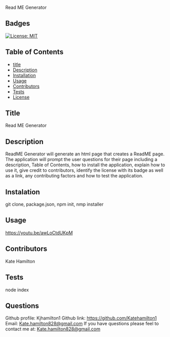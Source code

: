 
  Read ME Generator

  ## Badges
  [![License: MIT](https://img.shields.io/badge/License-MIT-yellow.svg)](https://opensource.org/licenses/MIT)

  ## Table of Contents
  * [title](#title)
  * [Description](#description)
  * [Installation](#installation)
  * [Usage](#usage)
  * [Contributors](#contributors)
  * [Tests](#tests)
  * [License](#license)
  
  ## Title
  Read ME Generator
  
  ## Description
  ReadME Generator will generate an html page that creates a ReadME page. The application will prompt the user questions for their page including  a description, Table of Contents, how to install the application, explain how to use it, give credit to contributors, identify the license with its badge as well as a link, any contributing factors and how to test the application. 
  
  ## Instalation
  git clone, package.json, npm init, nmp installer
  
  ## Usage
https://youtu.be/awLoCtdUKpM
  
  ## Contributors
  Kate Hamilton
  
  ## Tests
  node index
  
  ## Questions
  Github profile: Kjhamilton1
  Github link: https://github.com/Katehamilton1
  Email: Kate.hamilton828@gmail.com
  If you have questions please feel to contact me at: Kate.hamilton828@gmail.com

